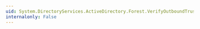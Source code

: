 ```yaml
---
uid: System.DirectoryServices.ActiveDirectory.Forest.VerifyOutboundTrustRelationship(System.String)
internalonly: False
---
```

